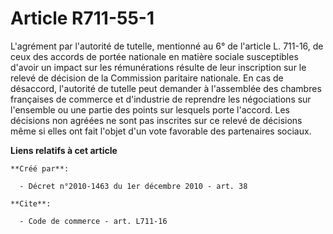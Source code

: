 # Article R711-55-1

L'agrément par l'autorité de tutelle, mentionné au 6° de l'article L. 711-16, de ceux des accords de portée nationale en
matière sociale susceptibles d'avoir un impact sur les rémunérations résulte de leur inscription sur le relevé de décision de
la Commission paritaire nationale. En cas de désaccord, l'autorité de tutelle peut demander à l'assemblée des chambres
françaises de commerce et d'industrie de reprendre les négociations sur l'ensemble ou une partie des points sur lesquels
porte l'accord. Les décisions non agréées ne sont pas inscrites sur ce relevé de décisions même si elles ont fait l'objet
d'un vote favorable des partenaires sociaux.

**Liens relatifs à cet article**

	**Créé par**:

	  - Décret n°2010-1463 du 1er décembre 2010 - art. 38

	**Cite**:

	  - Code de commerce - art. L711-16
